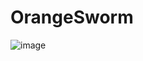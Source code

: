 # OrangeSworm
![image](https://github.com/DongkwanKim00/computer_graphics/assets/87844358/9e8a01ed-5b0f-4c2d-8153-a8fd3ed308c5)
